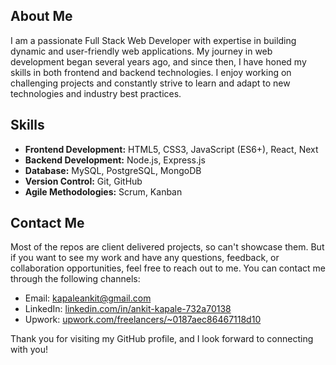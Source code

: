 ## About Me

I am a passionate Full Stack Web Developer with expertise in building dynamic and user-friendly web applications. My journey in web development began several years ago, and since then, I have honed my skills in both frontend and backend technologies. I enjoy working on challenging projects and constantly strive to learn and adapt to new technologies and industry best practices.

## Skills

- **Frontend Development:** HTML5, CSS3, JavaScript (ES6+), React, Next
- **Backend Development:** Node.js, Express.js
- **Database:** MySQL, PostgreSQL, MongoDB
- **Version Control:** Git, GitHub
- **Agile Methodologies:** Scrum, Kanban

## Contact Me

Most of the repos are client delivered projects, so can't showcase them. But if you want to see my work and have any questions, feedback, or collaboration opportunities, feel free to reach out to me. You can contact me through the following channels:

- Email: [kapaleankit@gmail.com](mailto:kapaleankit@gmail.com)
- LinkedIn: [linkedin.com/in/ankit-kapale-732a70138](https://www.linkedin.com/in/ankit-kapale-732a70138)
- Upwork: [upwork.com/freelancers/~0187aec86467118d10](https://www.upwork.com/freelancers/~0187aec86467118d10)

Thank you for visiting my GitHub profile, and I look forward to connecting with you!

